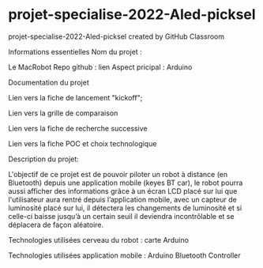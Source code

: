 # projet-specialise-2022-Aled-picksel
projet-specialise-2022-Aled-picksel created by GitHub Classroom

Informations essentielles Nom du projet :

Le MacRobot Repo github : lien Aspect pricipal : Arduino

Documentation du projet

Lien vers la fiche de lancement "kickoff";

Lien vers la grille de comparaison

Lien vers la fiche de recherche successive

Lien vers la fiche POC et choix technologique

Description du projet:

L'objectif de ce projet est de pouvoir piloter un robot à distance (en Bluetooth) depuis
une application mobile (keyes BT car), le robot pourra aussi afficher des informations
grâce à un écran LCD placé sur lui que l'utilisateur aura rentré depuis l’application
mobile, avec un capteur de luminosité placé sur lui, il détectera les changements de
luminosité et si celle-ci baisse jusqu’à un certain seuil il deviendra incontrôlable et se
déplacera de façon aléatoire.

Technologies utilisées cerveau du robot : carte Arduino

Technologies utilisées application mobile : Arduino Bluetooth Controller
